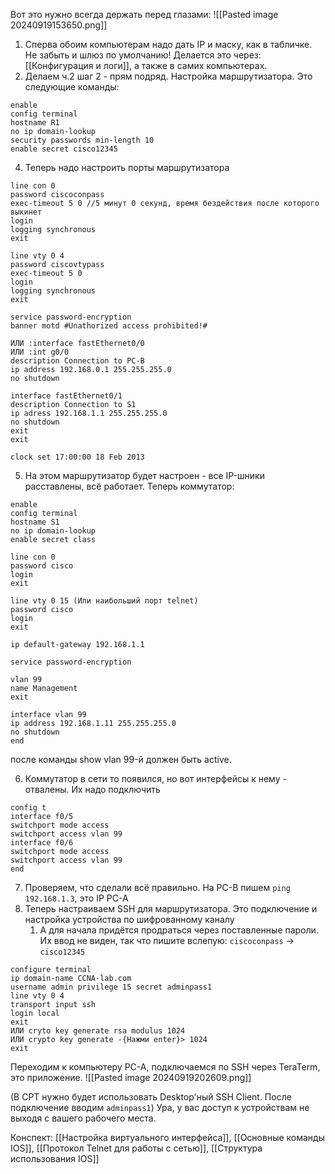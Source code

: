 Вот это нужно всегда держать перед глазами:
![[Pasted image 20240919153650.png]]
1) Сперва обоим компьютерам надо дать IP и маску, как в табличке. Не забыть и шлюз по умолчанию! Делается это через: [[Конфигурация и логи]], а также в самих компьютерах.
3) Делаем ч.2 шаг 2 - прям подряд. Настройка маршрутизатора. Это следующие команды:
```
enable
config terminal
hostname R1
no ip domain-lookup
security passwords min-length 10
enable secret cisco12345
```
4) Теперь надо настроить порты маршрутизатора
```
line con 0
password ciscoconpass
exec-timeout 5 0 //5 минут 0 секунд, время бездействия после которого выкинет
login
logging synchronous
exit

line vty 0 4
password ciscovtypass
exec-timeout 5 0
login
logging synchronous
exit

service password-encryption
banner motd #Unathorized access prohibited!#

ИЛИ :interface fastEthernet0/0
ИЛИ :int g0/0
description Connection to PC-B
ip address 192.168.0.1 255.255.255.0
no shutdown

interface fastEthernet0/1
description Connection to S1
ip adress 192.168.1.1 255.255.255.0
no shutdown
exit
exit

clock set 17:00:00 18 Feb 2013
```

5) На этом маршрутизатор будет настроен - все IP-шники расставлены, всё работает.
Теперь коммутатор:
```
enable
config terminal
hostname S1
no ip domain-lookup
enable secret class

line con 0
password cisco
login
exit

line vty 0 15 (Или наибольший порт telnet)
password cisco
login
exit

ip default-gateway 192.168.1.1

service password-encryption

vlan 99
name Management
exit

interface vlan 99
ip address 192.168.1.11 255.255.255.0
no shutdown
end
```
после команды show vlan 99-й должен быть active.

6) Коммутатор в сети то появился, но вот интерфейсы к нему - отвалены. Их надо подключить
```
config t
interface f0/5
switchport mode access
switchport access vlan 99
interface f0/6
switchport mode access
switchport access vlan 99
end
```
7) Проверяем, что сделали всё правильно. На PC-B пишем `ping 192.168.1.3`, это IP PC-A
8) Теперь настраиваем SSH для маршрутизатора. Это подключение и настройка устройства по шифрованному каналу
	1) А для начала придётся продраться через поставленные пароли. Их ввод не виден, так что пишите вслепую: `ciscoconpass` -> `cisco12345`
```
configure terminal
ip domain-name CCNA-lab.com
username admin privilege 15 secret adminpass1
line vty 0 4
transport input ssh
login local
exit
ИЛИ cryto key generate rsa modulus 1024
ИЛИ crypto key generate -{Нажми enter}> 1024
exit
```

Переходим к компьютеру PC-A, подключаемся по SSH через TeraTerm, это приложение.
![[Pasted image 20240919202609.png]]

(В CPT нужно будет использовать Desktop'ный SSH Client. После подключение вводим `adminpass1`)
Ура, у вас доступ к устройствам не выходя с вашего рабочего места.



Конспект:
[[Настройка виртуального интерфейса]], [[Основные команды IOS]], [[Протокол Telnet для работы с сетью]], [[Структура использования IOS]]